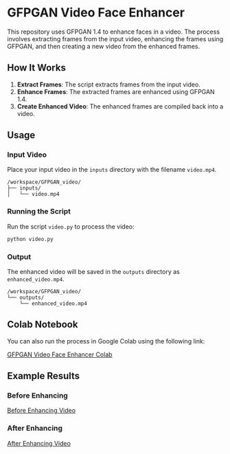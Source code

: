 # GFPGAN Video Face Enhancer

This repository uses GFPGAN 1.4 to enhance faces in a video. The process involves extracting frames from the input video, enhancing the frames using GFPGAN, and then creating a new video from the enhanced frames.

## How It Works

1. **Extract Frames**: The script extracts frames from the input video.
2. **Enhance Frames**: The extracted frames are enhanced using GFPGAN 1.4.
3. **Create Enhanced Video**: The enhanced frames are compiled back into a video.

## Usage

### Input Video

Place your input video in the `inputs` directory with the filename `video.mp4`.

```
/workspace/GFPGAN_video/
├── inputs/
│   └── video.mp4
```

### Running the Script

Run the script `video.py` to process the video:

```sh
python video.py
```

### Output

The enhanced video will be saved in the `outputs` directory as `enhanced_video.mp4`.

```
/workspace/GFPGAN_video/
└── outputs/
    └── enhanced_video.mp4
```

## Colab Notebook

You can also run the process in Google Colab using the following link:

[GFPGAN Video Face Enhancer Colab](https://colab.research.google.com/drive/1sOVfHznU2jFtgO-RvfWr2pXTmuF-mzlh?usp=sharing)

## Example Results

### Before Enhancing

[Before Enhancing Video](example/before.mp4)

### After Enhancing

[After Enhancing Video](example/after.mp4)